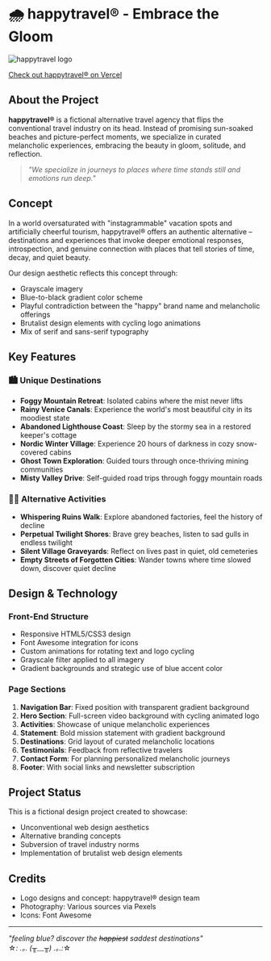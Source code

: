 # 🌧️ happytravel® - Embrace the Gloom

![happytravel logo](https://res.cloudinary.com/dsy30p7gf/image/upload/v1745098167/happytravel-gif_u4qwkm.gif)

[Check out happytravel® on Vercel](https://happytravel-beige.vercel.app/)

## About the Project

**happytravel®** is a fictional alternative travel agency that flips the conventional travel industry on its head. Instead of promising sun-soaked beaches and picture-perfect moments, we specialize in curated melancholic experiences, embracing the beauty in gloom, solitude, and reflection.

> *"We specialize in journeys to places where time stands still and emotions run deep."*

## Concept

In a world oversaturated with "instagrammable" vacation spots and artificially cheerful tourism, happytravel® offers an authentic alternative – destinations and experiences that invoke deeper emotional responses, introspection, and genuine connection with places that tell stories of time, decay, and quiet beauty.

Our design aesthetic reflects this concept through:

- Grayscale imagery
- Blue-to-black gradient color scheme
- Playful contradiction between the "happy" brand name and melancholic offerings
- Brutalist design elements with cycling logo animations
- Mix of serif and sans-serif typography

## Key Features

### 🏙️ Unique Destinations

- **Foggy Mountain Retreat**: Isolated cabins where the mist never lifts
- **Rainy Venice Canals**: Experience the world's most beautiful city in its moodiest state
- **Abandoned Lighthouse Coast**: Sleep by the stormy sea in a restored keeper's cottage
- **Nordic Winter Village**: Experience 20 hours of darkness in cozy snow-covered cabins
- **Ghost Town Exploration**: Guided tours through once-thriving mining communities
- **Misty Valley Drive**: Self-guided road trips through foggy mountain roads

### 🚶‍♀️ Alternative Activities

- **Whispering Ruins Walk**: Explore abandoned factories, feel the history of decline
- **Perpetual Twilight Shores**: Brave grey beaches, listen to sad gulls in endless twilight
- **Silent Village Graveyards**: Reflect on lives past in quiet, old cemeteries
- **Empty Streets of Forgotten Cities**: Wander towns where time slowed down, discover quiet decline

## Design & Technology

### Front-End Structure

- Responsive HTML5/CSS3 design
- Font Awesome integration for icons
- Custom animations for rotating text and logo cycling
- Grayscale filter applied to all imagery
- Gradient backgrounds and strategic use of blue accent color

### Page Sections

1. **Navigation Bar**: Fixed position with transparent gradient background
2. **Hero Section**: Full-screen video background with cycling animated logo
3. **Activities**: Showcase of unique melancholic experiences
4. **Statement**: Bold mission statement with gradient background
5. **Destinations**: Grid layout of curated melancholic locations
6. **Testimonials**: Feedback from reflective travelers
7. **Contact Form**: For planning personalized melancholic journeys
8. **Footer**: With social links and newsletter subscription

## Project Status

This is a fictional design project created to showcase:
- Unconventional web design aesthetics
- Alternative branding concepts
- Subversion of travel industry norms
- Implementation of brutalist web design elements

## Credits

- Logo designs and concept: happytravel® design team
- Photography: Various sources via Pexels
- Icons: Font Awesome

---

*"feeling blue? discover the ~~happiest~~ saddest destinations"*  
☆*: .｡. (╥﹏╥) .｡.:*☆
